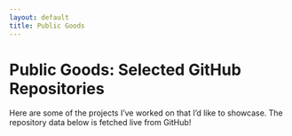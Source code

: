 ```yaml
---
layout: default
title: Public Goods
---
```


# Public Goods: Selected GitHub Repositories

Here are some of the projects I’ve worked on that I’d like to showcase. The repository data below is fetched live from GitHub!

<div id="repositories"></div>

<script>
    async function fetchGitHubRepo(repo) {
        const response = await fetch(`https://api.github.com/repos/${repo}`);
        if (!response.ok) {
            console.error(`Failed to fetch repo ${repo}`);
            return null;
        }
        return response.json();
    }

    async function displayRepositories() {
        // Mapping repository names to custom titles
        const repositories = [
            {
                repo: "bishmaybarik/dist_concord_aidis_2003-13",
                title: "District Concordance Codes for AIDIS 2003 and AIDIS 2013",
                description: "There are many new districts states created between the year 2003 and 2013 in India. However, for equivalent comparison of economic parameters, I have concorded the districts of both AIDIS 2003 and AIDIS 2013. The STATA codes for district concordance can be found in this repository."
            },
            {
                repo: "bishmaybarik/ginicoeff_india",
                title: "Gini Coefficients for Monthly Per Capita Consumption Expenditure - Indian Districts",
                description: "This repository contains code for calculating the Monthly Per Capita Consumption Expenditure Gini Coefficients across various districts in India, with the aim of visualizing the results through a heatmap."
            },
            {
                repo: "bishmaybarik/income-pyramids-clean",
                title: "Cleaned Data - Income Pyramids_dx - CMIE",
                description: "Cleaning the CMIE Income Pyramids datasets by first converting the CSV files into .dta files, and then appending the datasets to create a panel dataset."
            },
            {
                repo: "bishmaybarik/ngram-code",
                title: "Code for District Matching - Using N-Gram and Jaccard Similarities",
                description: "This is a simple code for matching districts across two datasets (CSV), with associated probability of matching."
            }
        ];

        const container = document.getElementById("repositories");

        for (const { repo, title, description } of repositories) {
            const data = await fetchGitHubRepo(repo);
            if (data) {
                container.innerHTML += `
                    <div class="repository-card">
                        <a href="${data.html_url}" target="_blank">
                            <h3>${title}</h3>
                            <p>${description}</p>
                            <div class="repo-stats">
                                <span>⭐ ${data.stargazers_count} Stars</span>
                                <span>🍴 ${data.forks_count} Forks</span>
                                <span>👀 ${data.watchers_count} Watchers</span>
                            </div>
                        </a>
                    </div>
                `;
            }
        }
    }

    displayRepositories();
</script>

<style>
    #repositories {
        display: flex;
        flex-wrap: wrap;
        gap: 20px;
        margin-top: 20px;
    }
    .repository-card {
        border: 1px solid #ddd;
        border-radius: 8px;
        padding: 20px;
        background-color: #ffffff;
        width: 45%;
        box-shadow: 0px 4px 8px rgba(0, 0, 0, 0.1);
        transition: transform 0.2s ease-in-out;
        position: relative;
    }
    .repository-card:hover {
        transform: translateY(-10px);
    }
    .repository-card h3 {
        margin: 0 0 10px;
        color: #0366d6;
    }
    .repository-card p {
        margin: 0 0 10px;
        color: #586069;
    }
    .repo-stats {
        display: flex;
        gap: 15px;
        font-size: 0.9em;
        color: #586069;
    }
</style>
